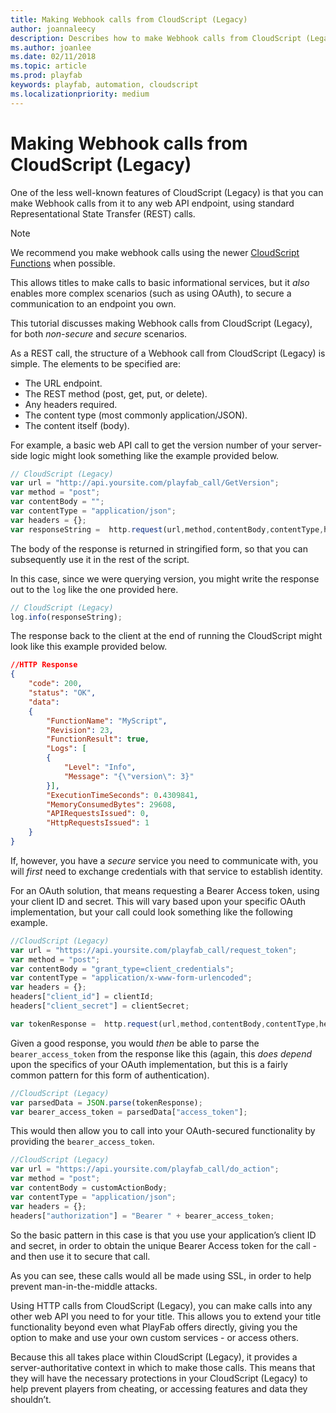 ```yaml
---
title: Making Webhook calls from CloudScript (Legacy)
author: joannaleecy
description: Describes how to make Webhook calls from CloudScript (Legacy), for both non-secure and secure scenarios.
ms.author: joanlee
ms.date: 02/11/2018
ms.topic: article
ms.prod: playfab
keywords: playfab, automation, cloudscript
ms.localizationpriority: medium
---
```


# Making Webhook calls from CloudScript (Legacy)

One of the less well-known features of CloudScript (Legacy) is that you can make Webhook calls from it to any web API endpoint, using standard Representational State Transfer (REST) calls.

> [!NOTE]
> We recommend you make webhook calls using the newer [CloudScript Functions](../cloudscript-af/index.md) when possible.


This allows titles to make calls to basic informational services, but it *also* enables more complex scenarios (such as using OAuth), to secure a communication to an endpoint you own.

This tutorial discusses making Webhook calls from CloudScript (Legacy), for both *non-secure* and *secure* scenarios.

As a REST call, the structure of a Webhook call from CloudScript (Legacy) is simple. The elements to be specified are:

- The URL endpoint.
- The REST method (post, get, put, or delete).
- Any headers required.
- The content type (most commonly application/JSON).
- The content itself (body).

For example, a basic web API call to get the version number of your server-side logic might look something like the example provided below.

```javascript
// CloudScript (Legacy)
var url = "http://api.yoursite.com/playfab_call/GetVersion";
var method = "post";
var contentBody = "";
var contentType = "application/json";
var headers = {};
var responseString =  http.request(url,method,contentBody,contentType,headers);
```

The body of the response is returned in stringified form, so that you can subsequently use it in the rest of the script.

In this case, since we were querying version, you might write the response out to the `log` like the one provided here.

```javascript
// CloudScript (Legacy)
log.info(responseString);
```

The response back to the client at the end of running the CloudScript might look like this example provided below.

```json
//HTTP Response
{
    "code": 200,
    "status": "OK",
    "data":
    {
        "FunctionName": "MyScript",
        "Revision": 23,
        "FunctionResult": true,
        "Logs": [
        {
            "Level": "Info",
            "Message": "{\"version\": 3}"
        }],
        "ExecutionTimeSeconds": 0.4309841,
        "MemoryConsumedBytes": 29608,
        "APIRequestsIssued": 0,
        "HttpRequestsIssued": 1
    }
}
```

If, however, you have a *secure* service you need to communicate with, you will *first* need to exchange credentials with that service to establish identity.

For an OAuth solution, that means requesting a Bearer Access token, using your client ID and secret. This will vary based upon your specific OAuth implementation, but your call could look something like the following example.

```javascript
//CloudScript (Legacy)
var url = "https://api.yoursite.com/playfab_call/request_token";
var method = "post";
var contentBody = "grant_type=client_credentials";
var contentType = "application/x-www-form-urlencoded";
var headers = {};
headers["client_id"] = clientId;
headers["client_secret"] = clientSecret;

var tokenResponse =  http.request(url,method,contentBody,contentType,headers);
```

Given a good response, you would *then* be able to parse the `bearer_access_token` from the response like this (again, this *does depend* upon the specifics of your OAuth implementation, but this is a fairly common pattern for this form of authentication).

```javascript
//CloudScript (Legacy)
var parsedData = JSON.parse(tokenResponse);
var bearer_access_token = parsedData["access_token"];
```

This would then allow you to call into your OAuth-secured functionality by providing the `bearer_access_token`.

```javascript
//CloudScript (Legacy)
var url = "https://api.yoursite.com/playfab_call/do_action";
var method = "post";
var contentBody = customActionBody;
var contentType = "application/json";
var headers = {};
headers["authorization"] = "Bearer " + bearer_access_token;
```

So the basic pattern in this case is that you use your application’s client ID and secret, in order to obtain the unique Bearer Access token for the call - and then use it to secure that call.

As you can see, these calls would all be made using SSL, in order to help prevent man-in-the-middle attacks.

Using HTTP calls from CloudScript (Legacy), you can make calls into any other web API you need to for your title. This allows you to extend your title functionality beyond even what PlayFab offers directly, giving you the option to make and use your own custom services - or access others.

Because this all takes place within CloudScript (Legacy), it provides a server-authoritative context in which to make those calls. This means that they will have the necessary protections in your CloudScript (Legacy) to help prevent players from cheating, or accessing features and data they shouldn’t.
